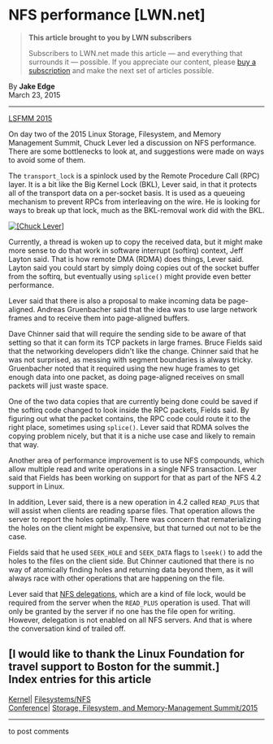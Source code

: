 # NFS performance [LWN.net]

> **This article brought to you by LWN subscribers**
> 
> Subscribers to LWN.net made this article — and everything that surrounds it — possible. If you appreciate our content, please [buy a subscription](/Promo/nst-nag3/subscribe) and make the next set of articles possible. 

By **Jake Edge**  
March 23, 2015 

* * *

[LSFMM 2015](/Articles/lsfmm2015/)

On day two of the 2015 Linux Storage, Filesystem, and Memory Management Summit, Chuck Lever led a discussion on NFS performance. There are some bottlenecks to look at, and suggestions were made on ways to avoid some of them. 

The `transport_lock` is a spinlock used by the Remote Procedure Call (RPC) layer. It is a bit like the Big Kernel Lock (BKL), Lever said, in that it protects all of the transport data on a per-socket basis. It is used as a queueing mechanism to prevent RPCs from interleaving on the wire. He is looking for ways to break up that lock, much as the BKL-removal work did with the BKL. 

[ ![\[Chuck Lever\]](https://static.lwn.net/images/2015/lsf-lever-sm.jpg) ](/Articles/637438/)

Currently, a thread is woken up to copy the received data, but it might make more sense to do that work in software interrupt (softirq) context, Jeff Layton said. That is how remote DMA (RDMA) does things, Lever said. Layton said you could start by simply doing copies out of the socket buffer from the softirq, but eventually using `splice()` might provide even better performance. 

Lever said that there is also a proposal to make incoming data be page-aligned. Andreas Gruenbacher said that the idea was to use large network frames and to receive them into page-aligned buffers. 

Dave Chinner said that will require the sending side to be aware of that setting so that it can form its TCP packets in large frames. Bruce Fields said that the networking developers didn't like the change. Chinner said that he was not surprised, as messing with segment boundaries is always tricky. Gruenbacher noted that it required using the new huge frames to get enough data into one packet, as doing page-aligned receives on small packets will just waste space. 

One of the two data copies that are currently being done could be saved if the softirq code changed to look inside the RPC packets, Fields said. By figuring out what the packet contains, the RPC code could route it to the right place, sometimes using `splice()`. Lever said that RDMA solves the copying problem nicely, but that it is a niche use case and likely to remain that way. 

Another area of performance improvement is to use NFS compounds, which allow multiple read and write operations in a single NFS transaction. Lever said that Fields has been working on support for that as part of the NFS 4.2 support in Linux. 

In addition, Lever said, there is a new operation in 4.2 called `READ_PLUS` that will assist when clients are reading sparse files. That operation allows the server to report the holes optimally. There was concern that rematerializing the holes on the client might be expensive, but that turned out not to be the case. 

Fields said that he used `SEEK_HOLE` and `SEEK_DATA` flags to `lseek()` to add the holes to the files on the client side. But Chinner cautioned that there is no way of atomically finding holes and returning data beyond them, as it will always race with other operations that are happening on the file. 

Lever said that [NFS delegations](http://docs.oracle.com/cd/E19253-01/816-4555/rfsrefer-140/index.html), which are a kind of file lock, would be required from the server when the `READ_PLUS` operation is used. That will only be granted by the server if no one has the file open for writing. However, delegation is not enabled on all NFS servers. And that is where the conversation kind of trailed off. 

[I would like to thank the Linux Foundation for travel support to Boston for the summit.]  
Index entries for this article  
---  
[Kernel](/Kernel/Index)| [Filesystems/NFS](/Kernel/Index#Filesystems-NFS)  
[Conference](/Archives/ConferenceIndex/)| [Storage, Filesystem, and Memory-Management Summit/2015](/Archives/ConferenceIndex/#Storage_Filesystem_and_Memory-Management_Summit-2015)  
  


* * *

to post comments 
